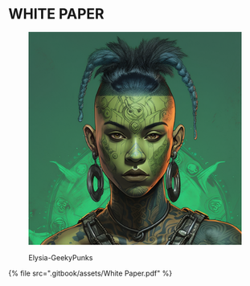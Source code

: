 # WHITE PAPER

<figure><img src=".gitbook/assets/Elysia-geeky-punks.png" alt=""><figcaption><p>Elysia-GeekyPunks</p></figcaption></figure>

{% file src=".gitbook/assets/White Paper.pdf" %}
